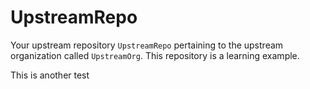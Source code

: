 # UpstreamRepo

Your upstream repository `UpstreamRepo` pertaining to the upstream organization called `UpstreamOrg`.
This repository is a learning example.

This is another test
